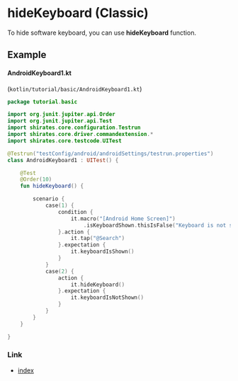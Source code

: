 # hideKeyboard (Classic)

To hide software keyboard, you can use **hideKeyboard** function.

## Example

#### AndroidKeyboard1.kt

(`kotlin/tutorial/basic/AndroidKeyboard1.kt`)

```kotlin
package tutorial.basic

import org.junit.jupiter.api.Order
import org.junit.jupiter.api.Test
import shirates.core.configuration.Testrun
import shirates.core.driver.commandextension.*
import shirates.core.testcode.UITest

@Testrun("testConfig/android/androidSettings/testrun.properties")
class AndroidKeyboard1 : UITest() {

    @Test
    @Order(10)
    fun hideKeyboard() {

        scenario {
            case(1) {
                condition {
                    it.macro("[Android Home Screen]")
                        .isKeyboardShown.thisIsFalse("Keyboard is not shown")
                }.action {
                    it.tap("@Search")
                }.expectation {
                    it.keyboardIsShown()
                }
            }
            case(2) {
                action {
                    it.hideKeyboard()
                }.expectation {
                    it.keyboardIsNotShown()
                }
            }
        }
    }

}
```

####        

### Link

- [index](../../../index.md)
